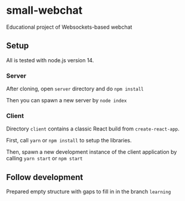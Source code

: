 # small-webchat
Educational project of Websockets-based webchat

## Setup

All is tested with node.js version 14.


### Server 

After cloning, open `server` directory and do `npm install`

Then you can spawn a new server by `node index`

### Client

Directory `client` contains a classic React build from `create-react-app`. 

First, call `yarn` or `npm install` to setup the libraries.

Then, spawn a new development instance of the client application by calling `yarn start` or `npm start`

## Follow development

Prepared empty structure with gaps to fill in in the branch `learning`

